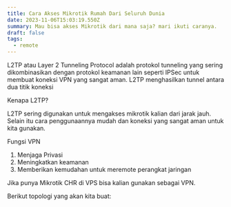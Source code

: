 ```yaml
---
title: Cara Akses Mikrotik Rumah Dari Seluruh Dunia
date: 2023-11-06T15:03:19.550Z
summary: Mau bisa akses Mikrotik dari mana saja? mari ikuti caranya.
draft: false
tags:
  - remote
---
```

L2TP atau Layer 2 Tunneling Protocol adalah protokol tunneling yang sering dikombinasikan dengan protokol keamanan lain seperti IPSec untuk membuat koneksi VPN yang sangat aman. L2TP menghasilkan tunnel antara dua titik koneksi 

Kenapa L2TP?

L2TP sering digunakan untuk mengakses mikrotik kalian dari jarak jauh. Selain itu cara penggunaannya mudah dan koneksi yang sangat aman untuk kita gunakan. 

Fungsi VPN

1. Menjaga Privasi
2. Meningkatkan keamanan
3. Memberikan kemudahan untuk meremote perangkat jaringan 

Jika punya Mikrotik CHR di VPS bisa kalian gunakan sebagai VPN.

Berikut topologi yang akan kita buat: